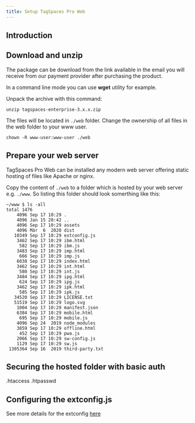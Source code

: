 ```yaml
---
title: Setup TagSpaces Pro Web
---
```


## Introduction

## Download and unzip

The package can be download from the link available in the email you will receive from our payment provider after purchasing the product.

In a command line mode you can use **wget** utility for example.

Unpack the archive with this command:

```
unzip tagspaces-enterprise-3.x.x.zip
```

The files will be located in `./web` folder.
Change the ownership of all files in the web folder to your www user.

```
chown -R www-user:www-user ./web
```

## Prepare your web server

TagSpaces Pro Web can be installed any modern web server offering static hosting of files like Apache or nginx.

Copy the content of `./web` to a folder which is hosted by your web server e.g. `./www`. So listing this folder should look somerthing like this:

```
~/www $ ls -all
total 1476
    4096 Sep 17 10:29 .
    4096 Jan 15 20:42 ..
    4096 Sep 17 10:29 assets
    4096 Mär  6  2020 dist
   10349 Sep 17 10:29 extconfig.js
    3462 Sep 17 10:29 ibm.html
     582 Sep 17 10:29 ibm.js
    3483 Sep 17 10:29 imp.html
     666 Sep 17 10:29 imp.js
    6038 Sep 17 10:29 index.html
    3462 Sep 17 10:29 int.html
     580 Sep 17 10:29 int.js
    3484 Sep 17 10:29 ipg.html
     624 Sep 17 10:29 ipg.js
    3462 Sep 17 10:29 ipk.html
     585 Sep 17 10:29 ipk.js
   34520 Sep 17 10:29 LICENSE.txt
   51519 Sep 17 10:29 logo.svg
    1004 Sep 17 10:29 manifest.json
    6384 Sep 17 10:29 mobile.html
     695 Sep 17 10:29 mobile.js
    4096 Sep 24  2019 node_modules
    3859 Sep 17 10:29 offline.html
     452 Sep 17 10:29 pwa.js
    2066 Sep 17 10:29 sw-config.js
    1129 Sep 17 10:29 sw.js
 1305364 Sep 16  2019 third-party.txt
```

## Securing the hosted folder with basic auth

.htaccess
.htpasswd

## Configuring the extconfig.js

See more details for the extconfig [here](../dev/ext-)
